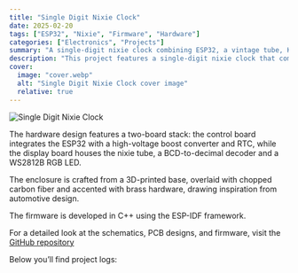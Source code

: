 ```yaml
---
title: "Single Digit Nixie Clock"
date: 2025-02-20
tags: ["ESP32", "Nixie", "Firmware", "Hardware"]
categories: ["Electronics", "Projects"]
summary: "A single-digit nixie clock combining ESP32, a vintage tube, KiCAD PCBs, and a 3D-printed carbon/brass enclosure."
description: "This project features a single-digit nixie clock that combines a vintage Soviet IN-14 nixie tube from the 1970s with modern electronics. Originally developed on the ESP8266 using the Arduino IDE, the project has been upgraded to the ESP32 platform with ESP-IDF for enhanced performance and stability. The clock is powered from USB type C connector and includes a Real-Time Clock (RTC) module for accurate timekeeping. It offers wireless configuration via a captive portal and synchronizes time using NTP."
cover:
  image: "cover.webp"
  alt: "Single Digit Nixie Clock cover image"
  relative: true
---
```


![Single Digit Nixie Clock](singleDigitNixieClock.gif)

The hardware design features a two-board stack: the control board integrates the ESP32 with a high-voltage boost converter and RTC, while the display board houses the nixie tube, a BCD-to-decimal decoder and a WS2812B RGB LED.

The enclosure is crafted from a 3D-printed base, overlaid with chopped carbon fiber and accented with brass hardware, drawing inspiration from automotive design.

The firmware is developed in C++ using the ESP-IDF framework.

For a detailed look at the schematics, PCB designs, and firmware, visit the [GitHub repository](https://github.com/Deni90/singleDigitNixieClock)

Below you’ll find project logs:
